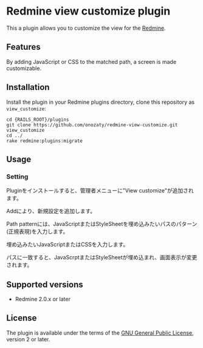Redmine view customize plugin
===========================

This a plugin allows you to customize the view for the [Redmine](http://www.redmine.org).

Features
------------

By adding JavaScript or CSS to the matched path, a screen is made customizable. 


Installation
------------

Install the plugin in your Redmine plugins directory, clone this repository as `view_customize`:

    cd {RAILS_ROOT}/plugins
    git clone https://github.com/onozaty/redmine-view-customize.git view_customize
    cd ../
    rake redmine:plugins:migrate

Usage
------------

### Setting

Pluginをインストールすると、管理者メニューに"View customize"が追加されます。

Addにより、新規設定を追加します。

Path patternには、JavaScriptまたはStyleSheetを埋め込みたいパスのパターン(正規表現)を入力します。

埋め込みたいJavaScriptまたはCSSを入力します。

パスに一致すると、JavaScrptまたはStyleSheetが埋め込まれ、画面表示が変更されます。


Supported versions
------------------

* Redmine 2.0.x or later

License
-------

The plugin is available under the terms of the [GNU General Public License](http://www.gnu.org/licenses/gpl-2.0.html), version 2 or later.
